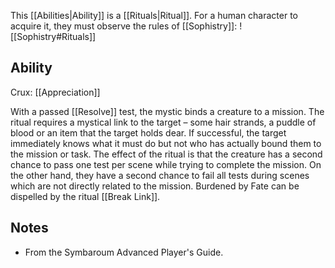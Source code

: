 This [[Abilities|Ability]] is a [[Rituals|Ritual]]. For a human character to acquire it, they must observe the rules of [[Sophistry]]:
![[Sophistry#Rituals]]
## Ability
Crux: [[Appreciation]]

With a passed [[Resolve]] test, the mystic binds a creature to a mission. The ritual requires a mystical link to the target – some hair strands, a puddle of blood or an item that the target holds dear. If successful, the target immediately knows what it must do but not who has actually bound them to the mission or task. The effect of the ritual is that the creature has a second chance to pass one test per scene while trying to complete the mission. On the other hand, they have a second chance to fail all tests during scenes which are not directly related to the mission. Burdened by Fate can be dispelled by the ritual [[Break Link]].
## Notes
* From the Symbaroum Advanced Player's Guide.